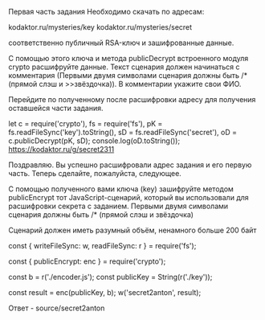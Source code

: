 Первая часть задания
Необходимо скачать по адресам:

kodaktor.ru/mysteries/key kodaktor.ru/mysteries/secret

соответственно публичный RSA-ключ и зашифрованные данные.

С помощью этого ключа и метода publicDecrypt встроенного модуля crypto расшифруйте данные. Текст сценария должен начинаться с комментария (Первыми двумя символами сценария должны быть /* (прямой слэш и >>звёздочка)). В комментарии укажите свои ФИО.

Перейдите по полученному после расшифровки адресу для получения оставшейся части задания.

let c = require('crypto'),
  fs = require('fs'),
  pK = fs.readFileSync('key').toString(),
  sD = fs.readFileSync('secret'),
  oD = c.publicDecrypt(pK, sD);
console.log(oD.toString());
https://kodaktor.ru/g/secret2311

Поздравляю. Вы успешно расшифровали адрес задания и его первую часть.
  Теперь сделайте, пожалуйста, следующее.

  С помощью полученного вами ключа (key) зашифруйте методом publicEncrypt тот JavaScript-сценарий, который вы использовали для расшифровки секрета с заданием. 
  Первыми двумя символами сценария должны быть /* (прямой слэш и звёздочка)

  Сценарий должен иметь разумный объём, ненамного больше 200 байт
  
  const { writeFileSync: w, readFileSync: r } = require('fs');
  
  const { publicEncrypt: enc } = require('crypto');
  
  const b = r('./encoder.js');
  const publicKey = String(r('./key'));
  
  const result = enc(publicKey, b);
  w('secret2anton', result);

  Ответ - source/secret2anton
  
 
